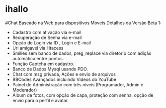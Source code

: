 # ihallo
#Chat Baseado na Web para dispositivos Moveis
  Detalhes da Versão Beta 1:
* Cadastro com ativação via e-mail
* Recuperação de Senha via e-mail
* Opção de Login via ID , Login e E-mail
* Url amigavél via Htacess
* Smilies sem banco de dados, preg_replace via diretorio com adição automática entre pontos.
* Função Captcha em cadastro.
* Banco de Dados Mysql usando PDO.
* Chat com msg privada, Ações e envio de arquivos 
* BBCodes Avançados incluindo Videos do YouTube
* Painel de Administração com três níveis (Programador, Admin e Moderador)
* Album de fotos, com opção de capa, proteção com senha, opção de envio para o perfil e avatar.
